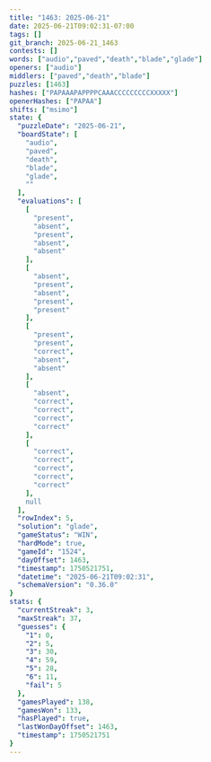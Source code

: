 ```yaml
---
title: "1463: 2025-06-21"
date: 2025-06-21T09:02:31-07:00
tags: []
git_branch: 2025-06-21_1463
contests: []
words: ["audio","paved","death","blade","glade"]
openers: ["audio"]
middlers: ["paved","death","blade"]
puzzles: [1463]
hashes: ["PAPAAAPAPPPPCAAACCCCCCCCCXXXXX"]
openerHashes: ["PAPAA"]
shifts: ["msimo"]
state: {
  "puzzleDate": "2025-06-21",
  "boardState": [
    "audio",
    "paved",
    "death",
    "blade",
    "glade",
    ""
  ],
  "evaluations": [
    [
      "present",
      "absent",
      "present",
      "absent",
      "absent"
    ],
    [
      "absent",
      "present",
      "absent",
      "present",
      "present"
    ],
    [
      "present",
      "present",
      "correct",
      "absent",
      "absent"
    ],
    [
      "absent",
      "correct",
      "correct",
      "correct",
      "correct"
    ],
    [
      "correct",
      "correct",
      "correct",
      "correct",
      "correct"
    ],
    null
  ],
  "rowIndex": 5,
  "solution": "glade",
  "gameStatus": "WIN",
  "hardMode": true,
  "gameId": "1524",
  "dayOffset": 1463,
  "timestamp": 1750521751,
  "datetime": "2025-06-21T09:02:31",
  "schemaVersion": "0.36.0"
}
stats: {
  "currentStreak": 3,
  "maxStreak": 37,
  "guesses": {
    "1": 0,
    "2": 5,
    "3": 30,
    "4": 59,
    "5": 28,
    "6": 11,
    "fail": 5
  },
  "gamesPlayed": 138,
  "gamesWon": 133,
  "hasPlayed": true,
  "lastWonDayOffset": 1463,
  "timestamp": 1750521751
}
---
```

<!-- more -->
